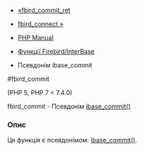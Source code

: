 - [«fbird_commit_ret](function.fbird-commit-ret.md)
- [fbird_connect »](function.fbird-connect.md)

- [PHP Manual](index.md)
- [Функції Firebird/InterBase](ref.ibase.md)
- Псевдонім ibase_commit

#fbird_commit

(PHP 5, PHP 7 \< 7.4.0)

fbird_commit - Псевдонім [ibase_commit()](function.ibase-commit.md)

### Опис

Ця функція є псевдонімом:
[ibase_commit()](function.ibase-commit.md).
